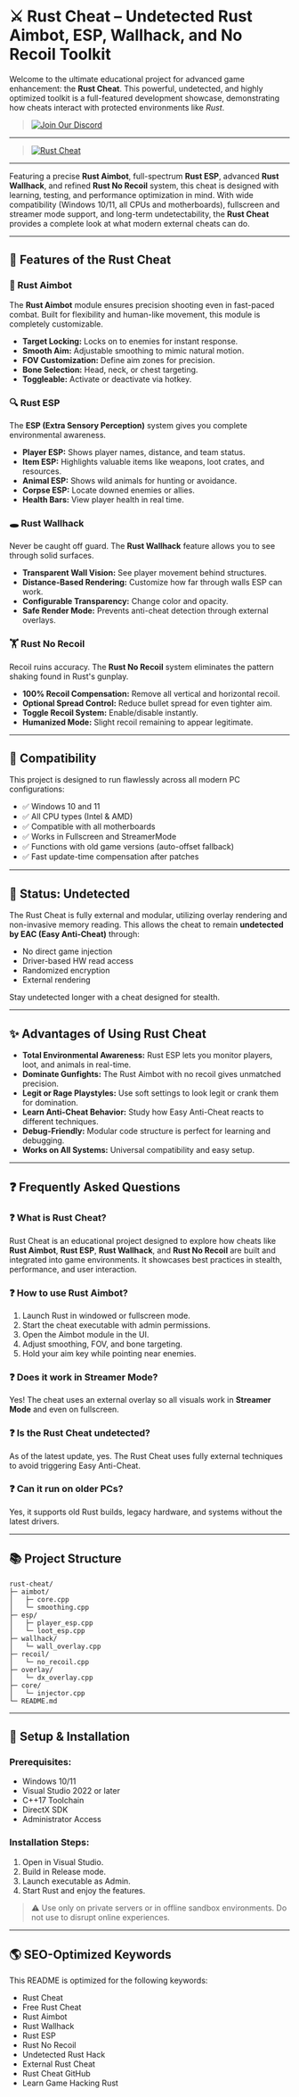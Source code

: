 # ⚔️ Rust Cheat – Undetected Rust Aimbot, ESP, Wallhack, and No Recoil Toolkit

Welcome to the ultimate educational project for advanced game enhancement: the **Rust Cheat**. This powerful, undetected, and highly optimized toolkit is a full-featured development showcase, demonstrating how cheats interact with protected environments like *Rust*.

> [![Join Our Discord](https://img.shields.io/discord/1174326154207953006?color=5865F2\&label=Join%20Discord\&logo=discord\&style=for-the-badge)](https://discord.com/servers/elusion-cheats-1174326154207953006)
---
> [![Rust Cheat](https://github.com/rust-undetected/rust-cheat/blob/main/Rust%20Cheats.jpg)](https://discord.com/servers/elusion-cheats-1174326154207953006) 
---
Featuring a precise **Rust Aimbot**, full-spectrum **Rust ESP**, advanced **Rust Wallhack**, and refined **Rust No Recoil** system, this cheat is designed with learning, testing, and performance optimization in mind. With wide compatibility (Windows 10/11, all CPUs and motherboards), fullscreen and streamer mode support, and long-term undetectability, the **Rust Cheat** provides a complete look at what modern external cheats can do.

---

## 💪 Features of the Rust Cheat

### 🎯 Rust Aimbot

The **Rust Aimbot** module ensures precision shooting even in fast-paced combat. Built for flexibility and human-like movement, this module is completely customizable.

* **Target Locking:** Locks on to enemies for instant response.
* **Smooth Aim:** Adjustable smoothing to mimic natural motion.
* **FOV Customization:** Define aim zones for precision.
* **Bone Selection:** Head, neck, or chest targeting.
* **Toggleable:** Activate or deactivate via hotkey.

### 🔍 Rust ESP

The **ESP (Extra Sensory Perception)** system gives you complete environmental awareness.

* **Player ESP:** Shows player names, distance, and team status.
* **Item ESP:** Highlights valuable items like weapons, loot crates, and resources.
* **Animal ESP:** Shows wild animals for hunting or avoidance.
* **Corpse ESP:** Locate downed enemies or allies.
* **Health Bars:** View player health in real time.

### 🕳 Rust Wallhack

Never be caught off guard. The **Rust Wallhack** feature allows you to see through solid surfaces.

* **Transparent Wall Vision:** See player movement behind structures.
* **Distance-Based Rendering:** Customize how far through walls ESP can work.
* **Configurable Transparency:** Change color and opacity.
* **Safe Render Mode:** Prevents anti-cheat detection through external overlays.

### 🏋 Rust No Recoil

Recoil ruins accuracy. The **Rust No Recoil** system eliminates the pattern shaking found in Rust's gunplay.

* **100% Recoil Compensation:** Remove all vertical and horizontal recoil.
* **Optional Spread Control:** Reduce bullet spread for even tighter aim.
* **Toggle Recoil System:** Enable/disable instantly.
* **Humanized Mode:** Slight recoil remaining to appear legitimate.

---

## 🚀 Compatibility

This project is designed to run flawlessly across all modern PC configurations:

* ✅ Windows 10 and 11
* ✅ All CPU types (Intel & AMD)
* ✅ Compatible with all motherboards
* ✅ Works in Fullscreen and StreamerMode
* ✅ Functions with old game versions (auto-offset fallback)
* ✅ Fast update-time compensation after patches

---

## 🚗 Status: Undetected

The Rust Cheat is fully external and modular, utilizing overlay rendering and non-invasive memory reading. This allows the cheat to remain **undetected by EAC (Easy Anti-Cheat)** through:

* No direct game injection
* Driver-based HW read access
* Randomized encryption
* External rendering

Stay undetected longer with a cheat designed for stealth.

---

## ✨ Advantages of Using Rust Cheat

* **Total Environmental Awareness:** Rust ESP lets you monitor players, loot, and animals in real-time.
* **Dominate Gunfights:** The Rust Aimbot with no recoil gives unmatched precision.
* **Legit or Rage Playstyles:** Use soft settings to look legit or crank them for domination.
* **Learn Anti-Cheat Behavior:** Study how Easy Anti-Cheat reacts to different techniques.
* **Debug-Friendly:** Modular code structure is perfect for learning and debugging.
* **Works on All Systems:** Universal compatibility and easy setup.

---

## ❓ Frequently Asked Questions

### ❓ What is Rust Cheat?

Rust Cheat is an educational project designed to explore how cheats like **Rust Aimbot**, **Rust ESP**, **Rust Wallhack**, and **Rust No Recoil** are built and integrated into game environments. It showcases best practices in stealth, performance, and user interaction.

### ❓ How to use Rust Aimbot?

1. Launch Rust in windowed or fullscreen mode.
2. Start the cheat executable with admin permissions.
3. Open the Aimbot module in the UI.
4. Adjust smoothing, FOV, and bone targeting.
5. Hold your aim key while pointing near enemies.

### ❓ Does it work in Streamer Mode?

Yes! The cheat uses an external overlay so all visuals work in **Streamer Mode** and even on fullscreen.

### ❓ Is the Rust Cheat undetected?

As of the latest update, yes. The Rust Cheat uses fully external techniques to avoid triggering Easy Anti-Cheat.

### ❓ Can it run on older PCs?

Yes, it supports old Rust builds, legacy hardware, and systems without the latest drivers.

---

## 📚 Project Structure

```
rust-cheat/
├─ aimbot/
│   ├─ core.cpp
│   └─ smoothing.cpp
├─ esp/
│   ├─ player_esp.cpp
│   └─ loot_esp.cpp
├─ wallhack/
│   └─ wall_overlay.cpp
├─ recoil/
│   └─ no_recoil.cpp
├─ overlay/
│   └─ dx_overlay.cpp
├─ core/
│   └─ injector.cpp
└─ README.md
```

---

## 📅 Setup & Installation

### Prerequisites:

* Windows 10/11
* Visual Studio 2022 or later
* C++17 Toolchain
* DirectX SDK
* Administrator Access

### Installation Steps:

1. Open in Visual Studio.
2. Build in Release mode.
3. Launch executable as Admin.
4. Start Rust and enjoy the features.

> ⚠️ Use only on private servers or in offline sandbox environments. Do not use to disrupt online experiences.

---

## 🌎 SEO-Optimized Keywords

This README is optimized for the following keywords:

* Rust Cheat
* Free Rust Cheat
* Rust Aimbot
* Rust Wallhack
* Rust ESP
* Rust No Recoil
* Undetected Rust Hack
* External Rust Cheat
* Rust Cheat GitHub
* Learn Game Hacking Rust
